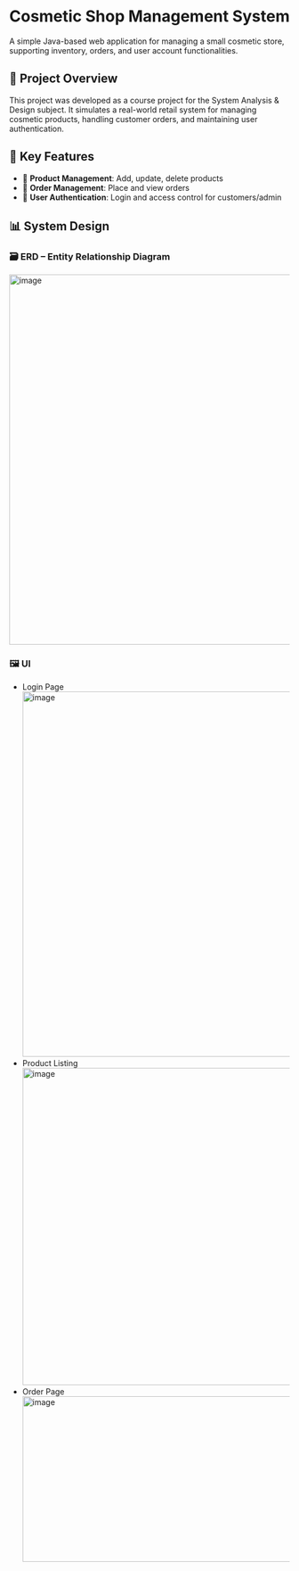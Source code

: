 # Cosmetic Shop Management System

A simple Java-based web application for managing a small cosmetic store, supporting inventory, orders, and user account functionalities.

## 📌 Project Overview

This project was developed as a course project for the System Analysis & Design subject. It simulates a real-world retail system for managing cosmetic products, handling customer orders, and maintaining user authentication.

## 🎯 Key Features

- 🧴 **Product Management**: Add, update, delete products
- 🛒 **Order Management**: Place and view orders
- 👤 **User Authentication**: Login and access control for customers/admin

## 📊 System Design

### 🗃️ ERD – Entity Relationship Diagram  
<img width="1128" height="664" alt="image" src="https://github.com/user-attachments/assets/26a0cc58-cee0-48f6-8a7c-6d82362f924d" />

### 🖼️ UI 
- Login Page
  <img width="1447" height="655" alt="image" src="https://github.com/user-attachments/assets/6d8270a5-288f-4a89-b0a3-d1040502059d" />
- Product Listing
  <img width="1002" height="569" alt="image" src="https://github.com/user-attachments/assets/c1740e08-4eb6-46b4-b238-a37dcb949e3f" />
- Order Page
  <img width="1170" height="297" alt="image" src="https://github.com/user-attachments/assets/db1446ad-a52a-43a6-b3e4-9be7dfbf779b" />


